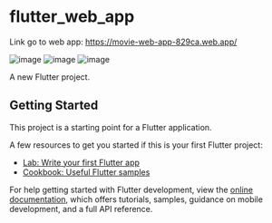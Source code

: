 # flutter_web_app
Link go to web app: https://movie-web-app-829ca.web.app/

![image](https://github.com/user-attachments/assets/60c354c3-bc7a-4bad-a134-eb9bebf50ccd)
![image](https://github.com/user-attachments/assets/8832d1f9-38de-47e5-86af-922cb832df42)
![image](https://github.com/user-attachments/assets/3b272fad-3a50-4f6d-963e-705ecbc13f69)



A new Flutter project.

## Getting Started

This project is a starting point for a Flutter application.

A few resources to get you started if this is your first Flutter project:

- [Lab: Write your first Flutter app](https://docs.flutter.dev/get-started/codelab)
- [Cookbook: Useful Flutter samples](https://docs.flutter.dev/cookbook)

For help getting started with Flutter development, view the
[online documentation](https://docs.flutter.dev/), which offers tutorials,
samples, guidance on mobile development, and a full API reference.
